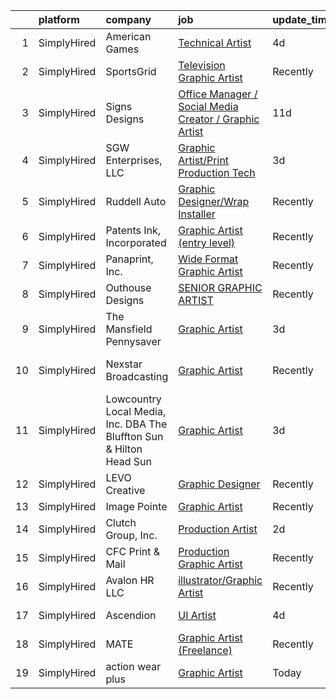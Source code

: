 

|    | platform    | company                                                             | job                                                                                                                                                               | update_time   | location                |
|---:|:------------|:--------------------------------------------------------------------|:------------------------------------------------------------------------------------------------------------------------------------------------------------------|:--------------|:------------------------|
|  1 | SimplyHired | American Games                                                      | [Technical Artist](https://www.simplyhired.com/job/RXigWwYdEMhoCFrYXW1f5e6O8JEgJR2EljO0GdyDmPOibE8uz4saUw?q=graphic+artist)                                       | 4d            | Council Bluffs, IA      |
|  2 | SimplyHired | SportsGrid                                                          | [Television Graphic Artist](https://www.simplyhired.com/job/txHmVe1oHHG5t7tR_aTV5Mj-y8SToorpXG6rlYyvbQvGXgKA4piFxw?q=graphic+artist)                              | Recently      | Remote                  |
|  3 | SimplyHired | Signs Designs                                                       | [Office Manager / Social Media Creator / Graphic Artist](https://www.simplyhired.com/job/NomeDHc90viZkNJ2VgVrRBE0QBbaReJRifLUl14zMaVAlvF4yWnmzA?q=graphic+artist) | 11d           | Beachwood, NJ           |
|  4 | SimplyHired | SGW Enterprises, LLC                                                | [Graphic Artist/Print Production Tech](https://www.simplyhired.com/job/IXH3ZBUtAlQQqsOz76sztf63HvsiF1vWxeY6MgkZcDJB1nf9TS3N8g?q=graphic+artist)                   | 3d            | Harahan, LA             |
|  5 | SimplyHired | Ruddell Auto                                                        | [Graphic Designer/Wrap Installer](https://www.simplyhired.com/job/ajBuBy_i5ox-3IxXVO1Z0h4bkN1J6RZN4kDRj4Q2JSc_MWJ3RHVkbQ?q=graphic+artist)                        | Recently      | Port Angeles, WA        |
|  6 | SimplyHired | Patents Ink, Incorporated                                           | [Graphic Artist (entry level)](https://www.simplyhired.com/job/MxjOQN2AokQbkdRh-LrNPWTnYk3mabeVqUmOTm1S7qSNzhoZpkqeKQ?q=graphic+artist)                           | Recently      | Remote                  |
|  7 | SimplyHired | Panaprint, Inc.                                                     | [Wide Format Graphic Artist](https://www.simplyhired.com/job/1vyCAiIThvCL5RsYLAxll-rvgvuaAHvBoALGdw9ItxB3oD21s36J7w?q=graphic+artist)                             | Recently      | Macon, GA               |
|  8 | SimplyHired | Outhouse Designs                                                    | [SENIOR GRAPHIC ARTIST](https://www.simplyhired.com/job/xIfXJk2oa5VsY1yjRJHKiYe0ctkaLQGMU3IDTD_O8OrBAQgRKl6Eiw?q=graphic+artist)                                  | Recently      | Austin, TX              |
|  9 | SimplyHired | The Mansfield Pennysaver                                            | [Graphic Artist](https://www.simplyhired.com/job/S4g2OyMGWm0W-ajNwauG9Yk5zqPrl3Q7RDjUH3KcFjZ1eLIsFy7mtw?q=graphic+artist)                                         | 3d            | Mansfield, PA           |
| 10 | SimplyHired | Nexstar Broadcasting                                                | [Graphic Artist](https://www.simplyhired.com/job/qlMljC5yp0_Q3iCnwo60TYe9tfs2qOxraRraCUFgPkhO1zb3qQFeAg?q=graphic+artist)                                         | Recently      | Austin, TX +2 locations |
| 11 | SimplyHired | Lowcountry Local Media, Inc. DBA The Bluffton Sun & Hilton Head Sun | [Graphic Artist](https://www.simplyhired.com/job/gso91d6euJ7k6QB3bhV80o55OyZHxbKqvLD4BjHYByNFlV1RBSTtDA?q=graphic+artist)                                         | 3d            | Remote                  |
| 12 | SimplyHired | LEVO Creative                                                       | [Graphic Designer](https://www.simplyhired.com/job/PpF9ibBGVuyENoL95snikYY7T7DSWriicUd0YwdG3oKdiqIDjf-oaA?q=graphic+artist)                                       | Recently      | Remote                  |
| 13 | SimplyHired | Image Pointe                                                        | [Graphic Artist](https://www.simplyhired.com/job/9CwGGMqVZiOjul33CCvG6aL3EQAqgQecz5_ITeRUPeD3gPuAcyBv9A?q=graphic+artist)                                         | Recently      | Waterloo, IA            |
| 14 | SimplyHired | Clutch Group, Inc.                                                  | [Production Artist](https://www.simplyhired.com/job/aIR0--af6tDWk_KHvc-0BY46RDti7fqwUQM4jSDb8ioegMStCiKD4g?q=graphic+artist)                                      | 2d            | United States           |
| 15 | SimplyHired | CFC Print & Mail                                                    | [Production Graphic Artist](https://www.simplyhired.com/job/OR1oWY_Nk1BbBmKjpfVC7YvBCXOr_xMoo1TPUdHeBiD5oqVWe9yRWg?q=graphic+artist)                              | Recently      | Grand Prairie, TX       |
| 16 | SimplyHired | Avalon HR LLC                                                       | [illustrator/Graphic Artist](https://www.simplyhired.com/job/p26o4t57RG_R0es_gYHiqVr31pWXVXLPGCA69e_TrJ5CYDfPN5eocw?q=graphic+artist)                             | Recently      | Houston, TX             |
| 17 | SimplyHired | Ascendion                                                           | [UI Artist](https://www.simplyhired.com/job/bbEx1YYoxVri00z4lfnnspVsPTFGf2-XfWTppR1fJIUt-91YNyVDZg?q=graphic+artist)                                              | 4d            | West Lake Hills, TX     |
| 18 | SimplyHired | MATE                                                                | [Graphic Artist (Freelance)](https://www.simplyhired.com/job/0DJnr7H5QPjP6G292Zv43b_Hvi4yNpIFWqN_YMlrhz_btdjNhXFehQ?q=graphic+artist)                             | Recently      | Los Angeles, CA         |
| 19 | SimplyHired | action wear plus                                                    | [Graphic Artist](https://www.simplyhired.com/job/sgfhwobKxLd7OTwx5CtO8kW3r5ce0jERmvfgIndWSSFna1K6n8bklg?q=graphic+artist)                                         | Today         | Spring, TX              |